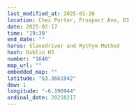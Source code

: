 ```yaml
---
last_modified_at: 2025-01-26
location: Chez Porter, Prospect Ave, D3
date: 2025-02-17
time: '19:30'
end_date: ""
hares: Slavedriver and Rythym Method
hash: Dublin H3
number: "1640"
map_url: ""
embedded_map: ""
latitude: "53.3661942"
dow: 1
longitude: "-6.190944"
ordinal_date: 20250217
---
```

